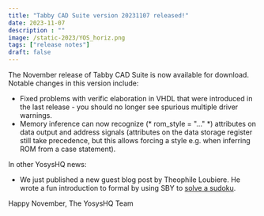 ```yaml
---
title: "Tabby CAD Suite version 20231107 released!"
date: 2023-11-07
description : ""
image: /static-2023/YOS_horiz.png
tags: ["release notes"]
draft: false
---
```


The November release of Tabby CAD Suite is now available for download. Notable changes in this version include:

* Fixed problems with verific elaboration in VHDL that were introduced in the last release - you should no longer see spurious multiple driver warnings.
* Memory inference can now recognize (* rom_style = "..." *) attributes on data output and address signals (attributes on the data storage register still take precedence, but this allows forcing a style e.g. when inferring ROM from a case statement).

In other YosysHQ news:

* We just published a new guest blog post by Theophile Loubiere. He wrote a fun introduction to formal by using SBY to [solve a sudoku](/p/solving-sudoku-with-sby/).

Happy November,
The YosysHQ Team
